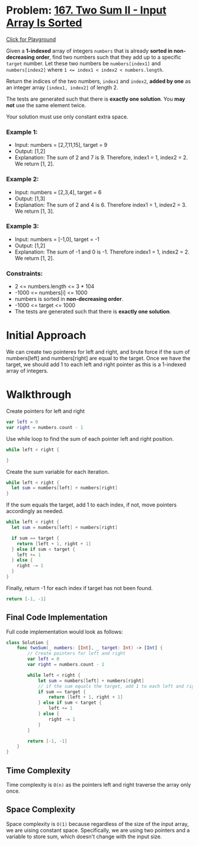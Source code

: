 # Problem: [167. Two Sum II - Input Array Is Sorted](https://leetcode.com/problems/two-sum-ii-input-array-is-sorted/)
[Click for Playground](https://github.com/derekhskim/neetcode-roadmap-in-swift/blob/main/Two%20Sum%20II%20-%20Input%20Array%20Is%20Sorted/Two%20Sum%20II%20-%20Input%20Array%20Is%20Sorted.playground/Contents.swift)

Given a **1-indexed** array of integers `numbers` that is already **sorted in non-decreasing order**, find two numbers such that they add up to a specific `target` number. Let these two numbers be `numbers[index1]` and `numbers[index2]` where `1 <= index1 < index2 < numbers.length`.

Return the indices of the two numbers, `index1` and `index2`, **added by one** as an integer array `[index1, index2]` of length 2.

The tests are generated such that there is **exactly one solution**. You **may not** use the same element twice.

Your solution must use only constant extra space.

### Example 1:
- Input: numbers = [2,7,11,15], target = 9
- Output: [1,2]
- Explanation: The sum of 2 and 7 is 9. Therefore, index1 = 1, index2 = 2. We return [1, 2].

### Example 2:
- Input: numbers = [2,3,4], target = 6
- Output: [1,3]
- Explanation: The sum of 2 and 4 is 6. Therefore index1 = 1, index2 = 3. We return [1, 3].

### Example 3:
- Input: numbers = [-1,0], target = -1
- Output: [1,2]
- Explanation: The sum of -1 and 0 is -1. Therefore index1 = 1, index2 = 2. We return [1, 2].

### Constraints:
- 2 <= numbers.length <= 3 * 104
- -1000 <= numbers[i] <= 1000
- numbers is sorted in **non-decreasing order**.
- -1000 <= target <= 1000
- The tests are generated such that there is **exactly one solution**.

# Initial Approach
We can create two pointeres for left and right, and brute force if the sum of numbers[left] and numbers[right] are equal to the target. 
Once we have the target, we should add 1 to each left and right pointer as this is a 1-indexed array of integers. 

# Walkthrough
Create pointers for left and right 

```Swift
var left = 0
var right = numbers.count - 1
```

Use while loop to find the sum of each pointer left and right position. 

```Swift
while left < right {

}
```

Create the sum variable for each iteration. 

```Swift
while left < right {
  let sum = numbers[left] + numbers[right]
}
```

If the sum equals the target, add 1 to each index, if not, move pointers accordingly as needed.

```Swift
while left < right {
  let sum = numbers[left] + numbers[right]

  if sum == target {
    return [left + 1, right + 1]
  } else if sum < target {
    left += 1
  } else {
    right -= 1
  }
}
```

Finally, return -1 for each index if target has not been found. 

```Swift
return [-1, -1]
```

## Final Code Implementation

Full code implementation would look as follows: 

```Swift
class Solution {
    func twoSum(_ numbers: [Int], _ target: Int) -> [Int] {
        // Create pointers for left and right
        var left = 0
        var right = numbers.count - 1

        while left < right {
            let sum = numbers[left] + numbers[right]
            // if the sum equals the target, add 1 to each left and right as it's 1-indexed array
            if sum == target {
                return [left + 1, right + 1]
            } else if sum < target {
                left += 1
            } else {
                right -= 1
            }
        }

        return [-1, -1]
    }
}
```

## Time Complexity
Time complexity is `O(n)` as the pointers left and right traverse the array only once.  

## Space Complexity
Space complexity is `O(1)` because regardless of the size of the input array, we are uising constant space. Specifically, we are using two pointers and a variable to store sum, which doesn't change with the input size. 
